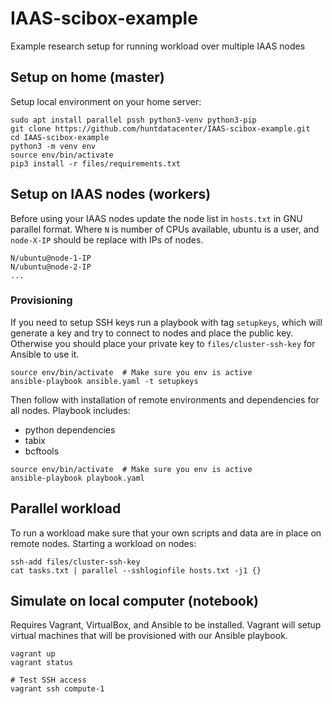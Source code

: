 # IAAS-scibox-example

Example research setup for running workload over multiple IAAS nodes

## Setup on home (master)

Setup local environment on your home server:

```
sudo apt install parallel pssh python3-venv python3-pip
git clone https://github.com/huntdatacenter/IAAS-scibox-example.git
cd IAAS-scibox-example
python3 -m venv env
source env/bin/activate
pip3 install -r files/requirements.txt
```

## Setup on IAAS nodes (workers)

Before using your IAAS nodes update the node list in `hosts.txt` in GNU parallel format.
Where `N` is number of CPUs available, ubuntu is a user, and `node-X-IP` should be replace
with IPs of nodes.

```
N/ubuntu@node-1-IP
N/ubuntu@node-2-IP
...
```

### Provisioning

If you need to setup SSH keys run a playbook with tag `setupkeys`, which will generate a key
and try to connect to nodes and place the public key. Otherwise you should place your private
key to `files/cluster-ssh-key` for Ansible to use it.

```
source env/bin/activate  # Make sure you env is active
ansible-playbook ansible.yaml -t setupkeys
```

Then follow with installation of remote environments and dependencies for all nodes.
Playbook includes:
- python dependencies
- tabix
- bcftools

```
source env/bin/activate  # Make sure you env is active
ansible-playbook playbook.yaml
```

## Parallel workload

To run a workload make sure that your own scripts and data are in place on remote nodes.
Starting a workload on nodes:

```
ssh-add files/cluster-ssh-key
cat tasks.txt | parallel --sshloginfile hosts.txt -j1 {}
```

## Simulate on local computer (notebook)

Requires Vagrant, VirtualBox, and Ansible to be installed. Vagrant will setup virtual
machines that will be provisioned with our Ansible playbook.

```
vagrant up
vagrant status

# Test SSH access
vagrant ssh compute-1
```
